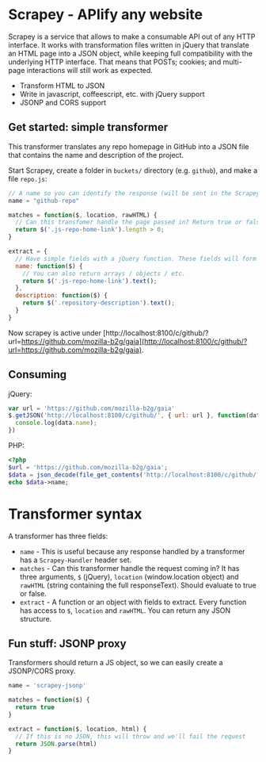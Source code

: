 # Scrapey - APIify any website

Scrapey is a service that allows to make a consumable API out of any HTTP interface. It works with transformation files written in jQuery that translate an HTML page into a JSON object, while keeping full compatibility with the underlying HTTP interface. That means that POSTs; cookies; and multi-page interactions will still work as expected.

* Transform HTML to JSON
* Write in javascript, coffeescript, etc. with jQuery support
* JSONP and CORS support

## Get started: simple transformer

This transformer translates any repo homepage in GitHub into a JSON file that contains the name and description of the project.

Start Scrapey, create a folder in `buckets/` directory (e.g. `github`), and make a file `repo.js`:

```js
// A name so you can identify the response (will be sent in the Scrapey-Handler header)
name = "github-repo"

matches = function($, location, rawHTML) {
  // Can this transfomer handle the page passed in? Return true or false. Can use jQuery, location object (window.location) or rawHTML to decide
  return $('.js-repo-home-link').length > 0;
}

extract = {
  // Have simple fields with a jQuery function. These fields will form your response.
  name: function($) {
    // You can also return arrays / objects / etc.
    return $('.js-repo-home-link').text();
  },
  description: function($) {
    return $('.repository-description').text();
  }
}
```

Now scrapey is active under [http://localhost:8100/c/github/?url=https://github.com/mozilla-b2g/gaia](http://localhost:8100/c/github/?url=https://github.com/mozilla-b2g/gaia).

## Consuming

jQuery:

```js
var url = 'https://github.com/mozilla-b2g/gaia'
$.getJSON('http://localhost:8100/c/github/', { url: url }, function(data) {
  console.log(data.name);
})
```

PHP:

```php
<?php
$url = 'https://github.com/mozilla-b2g/gaia';
$data = json_decode(file_get_contents('http://localhost:8100/c/github/?' . http_build_query(array('url'=>$url))));
echo $data->name;
```

# Transformer syntax

A transformer has three fields:

* `name` - This is useful because any response handled by a transformer has a `Scrapey-Handler` header set.
* `matches` - Can this transformer handle the request coming in? It has three arguments, `$` (jQuery), `location` (window.location object) and `rawHTML` (string containing the full responseText). Should evaluate to true or false.
* `extract` - A function or an object with fields to extract. Every function has access to `$`, `location` and `rawHTML`. You can return any JSON structure.

## Fun stuff: JSONP proxy

Transformers should return a JS object, so we can easily create a JSONP/CORS proxy.

```js
name = 'scrapey-jsonp'

matches = function($) {
  return true
}

extract = function($, location, html) {
  // If this is no JSON, this will throw and we'll fail the request
  return JSON.parse(html)
}
```
